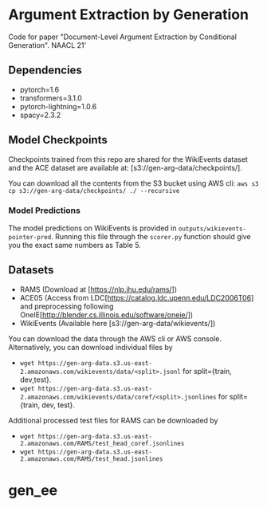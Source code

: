 # Argument Extraction by Generation

Code for paper "Document-Level Argument Extraction by Conditional Generation". NAACL 21'


## Dependencies 
- pytorch=1.6 
- transformers=3.1.0
- pytorch-lightning=1.0.6
- spacy=2.3.2

## Model Checkpoints 
Checkpoints trained from this repo are shared for the WikiEvents dataset and the ACE dataset are available at: [s3://gen-arg-data/checkpoints/].

You can download all the contents from the S3 bucket using AWS cli: `aws s3 cp s3://gen-arg-data/checkpoints/ ./ --recursive` 

### Model Predictions 
The model predictions on WikiEvents is provided in `outputs/wikievents-pointer-pred`. 
Running this file through the `scorer.py` function should give you the exact same numbers as Table 5. 

## Datasets
- RAMS (Download at [https://nlp.jhu.edu/rams/])
- ACE05 (Access from LDC[https://catalog.ldc.upenn.edu/LDC2006T06] and preprocessing following OneIE[http://blender.cs.illinois.edu/software/oneie/])
- WikiEvents (Available here [s3://gen-arg-data/wikievents/])

You can download the data through the AWS cli or AWS console. 
Alternatively, you can download individual files by 
- `wget https://gen-arg-data.s3.us-east-2.amazonaws.com/wikievents/data/<split>.jsonl` for split={train, dev,test}.
- `wget https://gen-arg-data.s3.us-east-2.amazonaws.com/wikievents/data/coref/<split>.jsonlines` for split={train, dev, test}.
  
Additional processed test files for RAMS can be downloaded by
- `wget https://gen-arg-data.s3.us-east-2.amazonaws.com/RAMS/test_head_coref.jsonlines`
- `wget https://gen-arg-data.s3.us-east-2.amazonaws.com/RAMS/test_head.jsonlines`
# gen_ee

